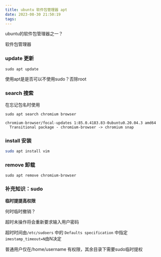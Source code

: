 ```yaml
---
title: ubuntu 软件包管理器 apt
date: 2023-08-30 21:50:19
tags:
---
```


ubuntu的软件包管理器之一？

 软件包管理器

### update 更新

```shell
sudo apt update
```

使用apt是是否可以不使用sudo？否除root

### search 搜索

在忘记包名时使用

```shell
sudo apt search chromium browser
```

```shell
chromium-browser/focal-updates 1:85.0.4183.83-0ubuntu0.20.04.3 amd64
  Transitional package - chromium-browser -> chromium snap
```

### install 安装

```bash
sudo apt install vim
```

### remove 卸载

```shell
sudo apt remove chromium-browser
```

### 补充知识：sudo 

**临时提提高权限**

何时临时撤销？  

超时未操作将会重新要求输入用户密码

超时时间由`/etc/sudoers` 中的 `Defaults specification` 中指定`imestamp_timeout=N`由N决定 

普通用户仅在/home/username 有权限，其余目录下需要sudo临时提权

